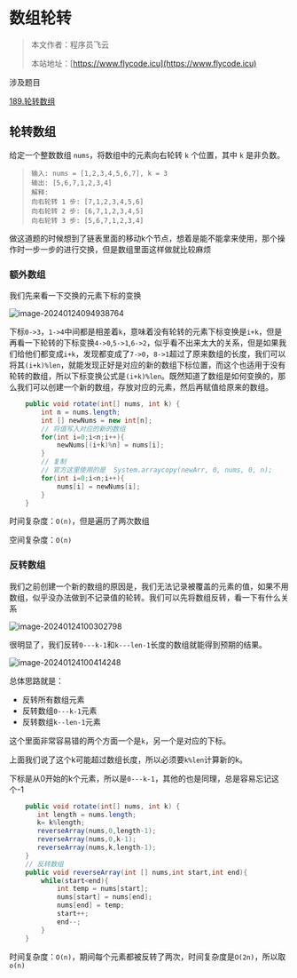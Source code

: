 # 数组轮转
> 本文作者：程序员飞云
>
> 本站地址：[https://www.flycode.icu](https://www.flycode.icu)

涉及题目

[189.轮转数组](https://leetcode.cn/problems/rotate-array/description/)



## 轮转数组

给定一个整数数组 `nums`，将数组中的元素向右轮转 `k` 个位置，其中 `k` 是非负数。

> ```
> 输入: nums = [1,2,3,4,5,6,7], k = 3
> 输出: [5,6,7,1,2,3,4]
> 解释:
> 向右轮转 1 步: [7,1,2,3,4,5,6]
> 向右轮转 2 步: [6,7,1,2,3,4,5]
> 向右轮转 3 步: [5,6,7,1,2,3,4]
> ```

做这道题的时候想到了链表里面的移动k个节点，想着是能不能拿来使用，那个操作时一步一步的进行交换，但是数组里面这样做就比较麻烦



### 额外数组

我们先来看一下交换的元素下标的变换

![image-20240124094938764](https://flycodeu-1314556962.cos.ap-nanjing.myqcloud.com//codeCenterImg/202401240949887.png)

下标`0->3`，`1->4`中间都是相差着`k`，意味着没有轮转的元素下标变换是`i+k`，但是再看一下轮转的下标变换`4->0`,`5->1`,`6->2`，似乎看不出来太大的关系，但是如果我们给他们都变成`i+k`，发现都变成了`7->0`，`8->1`超过了原来数组的长度，我们可以将其`(i+k)%len`，就能发现正好是对应的新的数组下标位置，而这个也适用于没有轮转的数组，所以下标变换公式是`(i+k)%len`。既然知道了数组是如何变换的，那么我们可以创建一个新的数组，存放对应的元素，然后再赋值给原来的数组。

```java
    public void rotate(int[] nums, int k) {
        int n = nums.length;
        int [] newNums = new int[n];
        // 将值写入对应的新的数组
        for(int i=0;i<n;i++){
            newNums[(i+k)%n] = nums[i];
        }
		// 复制
        // 官方这里使用的是  System.arraycopy(newArr, 0, nums, 0, n);
        for(int i=0;i<n;i++){
            nums[i] = newNums[i];
        }
    }
```

时间复杂度：`O(n)`，但是遍历了两次数组

空间复杂度：`O(n)`



### 反转数组

我们之前创建一个新的数组的原因是，我们无法记录被覆盖的元素的值，如果不用数组，似乎没办法做到不记录值的轮转。我们可以先将数组反转，看一下有什么关系

![image-20240124100302798](https://flycodeu-1314556962.cos.ap-nanjing.myqcloud.com//codeCenterImg/202401241003854.png)

很明显了，我们反转`0---k-1`和`k---len-1`长度的数组就能得到预期的结果。

![image-20240124100414248](https://flycodeu-1314556962.cos.ap-nanjing.myqcloud.com//codeCenterImg/202401241004284.png)

总体思路就是：

- 反转所有数组元素
- 反转数组`0---k-1`元素
- 反转数组`k--len-1`元素

这个里面非常容易错的两个方面一个是`k`，另一个是对应的下标。

上面我们说了这个k可能超过数组长度，所以必须要`k%len`计算新的k。

下标是从0开始的k个元素，所以是`0---k-1`，其他的也是同理，总是容易忘记这个-1

```java
    public void rotate(int[] nums, int k) {
       int length = nums.length;
       k= k%length;
       reverseArray(nums,0,length-1);
       reverseArray(nums,0,k-1);
       reverseArray(nums,k,length-1);
    }
    // 反转数组
    public void reverseArray(int [] nums,int start,int end){
        while(start<end){
            int temp = nums[start];
            nums[start] = nums[end];
            nums[end] = temp;
            start++;
            end--;
        }
    }
```

时间复杂度：`O(n)`，期间每个元素都被反转了两次，时间复杂度是`O(2n)`，所以取`o(n)`


